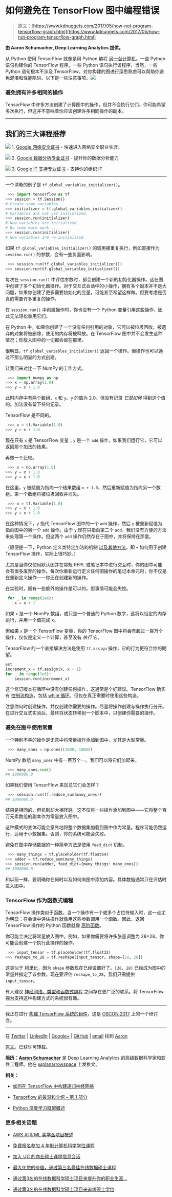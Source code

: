 # 如何避免在 TensorFlow 图中编程错误

> 原文：[https://www.kdnuggets.com/2017/05/how-not-program-tensorflow-graph.html](https://www.kdnuggets.com/2017/05/how-not-program-tensorflow-graph.html)

**由 Aaron Schumacher, Deep Learning Analytics 提供。**

从 Python 使用 TensorFlow 就像是用 Python 编程 [另一台计算机](http://planspace.org/20170328-tensorflow_as_a_distributed_virtual_machine/)。一些 Python 语句构建你的 TensorFlow 程序，一些 Python 语句执行该程序，当然，一些 Python 语句根本不涉及 TensorFlow。对你构建的图进行深思熟虑可以帮助你避免混淆和性能陷阱。以下是一些注意事项。![](../Images/e09c1745abd025c932b954fd964eedfb.png)

### 避免拥有许多相同的操作

TensorFlow 中许多方法创建了计算图中的操作，但并不会执行它们。你可能希望多次执行，但这并不意味着你应该创建许多相同操作的副本。

* * *

## 我们的三大课程推荐

![](../Images/0244c01ba9267c002ef39d4907e0b8fb.png) 1\. [Google 网络安全证书](https://www.kdnuggets.com/google-cybersecurity) - 快速进入网络安全职业生涯。

![](../Images/e225c49c3c91745821c8c0368bf04711.png) 2\. [Google 数据分析专业证书](https://www.kdnuggets.com/google-data-analytics) - 提升你的数据分析能力

![](../Images/0244c01ba9267c002ef39d4907e0b8fb.png) 3\. [Google IT 支持专业证书](https://www.kdnuggets.com/google-itsupport) - 支持你的组织 IT

* * *

一个清晰的例子是 `tf.global_variables_initializer()`。

```py
 >>> import tensorflow as tf
>>> session = tf.Session()
# Create some variables...
>>> initializer = tf.global_variables_initializer()
# Variables are not yet initialized.
>>> session.run(initializer)
# Now variables are initialized.
# Do some more work...
>>> session.run(initializer)
# Now variables are re-initialized.
```

如果 `tf.global_variables_initializer()` 的调用被重复执行，例如直接作为 `session.run()` 的参数，会有一些负面影响。

```py
 >>> session.run(tf.global_variables_initializer())
>>> session.run(tf.global_variables_initializer())
```

每次在 `session.run()` 中评估参数时，都会创建一个新的初始化器操作。这在图中创建了多个初始化器操作。对于交互式会话中的小操作，拥有多个副本并不是大问题，如果你创建了更多需要初始化的变量，可能甚至希望这样做。但要考虑是否真的需要许多重复的操作。

在 `session.run()` 中创建操作时，你也没有一个 Python 变量引用这些操作，因此无法轻松重用它们。

在 Python 中，如果你创建了一个没有任何引用的对象，它可以被垃圾回收。被遗弃的对象将被删除，使用的内存将被释放。在 TensorFlow 图中并不会发生这种情况；你放入图中的一切都会留在那里。

很明显，`tf.global_variables_initializer()` 返回一个操作。但操作也可以通过不那么明显的方式创建。

让我们来对比一下 NumPy 的工作方式。

```py
 >>> import numpy as np
>>> x = np.array(1.0)
>>> y = x + 1.0
```

此时内存中有两个数组，`x` 和 `y`。`y` 的值为 2.0，但没有记录 *它是如何* 得到这个值的。加法没有留下任何记录。

TensorFlow 是不同的。

```py
 >>> x = tf.Variable(1.0)
>>> y = x + 1.0
```

现在只有 `x` 是 TensorFlow 变量；`y` 是一个 `add` 操作，如果我们运行它，它可以返回那个加法的结果。

再做一个比较。

```py
 >>> x = np.array(1.0)
>>> y = x + 1.0
>>> y = x + 1.0
```

在这里，`y` 被赋值为指向一个结果数组 `x + 1.0`，然后重新赋值为指向另一个数组。第一个数组将被垃圾回收并消失。

```py
 >>> x = tf.Variable(1.0)
>>> y = x + 1.0
>>> y = x + 1.0
```

在这种情况下，`y` 指代 TensorFlow 图中的一个 `add` 操作，然后 `y` 被重新赋值为指向图中的另一个 `add` 操作。由于 `y` 现在只指向第二个 `add`，我们没有方便的方法来处理第一个操作。但这两个 `add` 操作仍然存在于图中，并将保持在那里。

（顺便提一下，Python 定义类特定加法的机制 [以及其他方法](http://www.python-course.eu/python3_magic_methods.php)，即 `+` 如何用于创建 TensorFlow 操作，实际上很巧妙。）

尤其是当你仅使用默认图并在常规 REPL 或笔记本中进行交互时，你的图中可能会有很多废弃的操作。每次你重新运行定义任何图操作的笔记本单元时，你不仅是在重新定义操作——你还在创建新的操作。

在实验时，拥有一些额外的操作是可以的。但事情可能会失控。

```py
 for _ in range(1e6):
    x = x + 1
```

如果 `x` 是一个 NumPy 数组，或只是一个普通的 Python 数字，这将以恒定的内存运行，并用一个值完成 x。

但如果 `x` 是一个 TensorFlow 变量，你的 TensorFlow 图中将会有超过一百万个操作，仅仅是定义一个计算，甚至没有 *执行* 它。

TensorFlow 的一个直接解决方法是使用 `tf.assign` 操作，它的行为更符合你的期望。

```py
est
increment_x = tf.assign(x, x + 1)
for _ in range(1e6):
    session.run(increment_x)
```

这个修订版本在循环中没有创建任何操作，这通常是个好建议。TensorFlow 确实有 [控制流构造](https://www.tensorflow.org/api_guides/python/control_flow_ops)，包括 [while 循环](https://www.tensorflow.org/api_docs/python/tf/while_loop)。但仅在真正需要时使用这些构造。

注意你何时创建操作，并仅创建你需要的操作。尽量将操作创建与操作执行分开。在进行交互式实验后，最终将状态转移到一个脚本中，只创建你需要的操作。

### 避免在图中使用常量

一个特别不幸的操作是无意中将常量操作添加到图中，尤其是大型常量。

```py
 >>> many_ones = np.ones((1000, 1000))
```

NumPy 数组 `many_ones` 中有一百万个一。我们可以将它们加起来。

```py
 >>> many_ones.sum()
## 1000000.0
```

如果我们使用 TensorFlow 来加总它们会怎样？

```py
 >>> session.run(tf.reduce_sum(many_ones))
## 1000000.0
```

结果是相同的，但机制却大相径庭。这不仅将一些操作添加到图中——它将整个百万元素数组的副本作为常量放入图中。

这种模式的变体可能会意外地将整个数据集加载到图中作为常量。程序可能仍然运行，适用于小数据集。否则，你的系统可能会失败。

避免在图中存储数据的一种简单方法是使用 `feed_dict` 机制。

```py
 >>> many_things = tf.placeholder(tf.float64)
>>> adder = tf.reduce_sum(many_things)
>>> session.run(adder, feed_dict={many_things: many_ones})
## 1000000.0
```

和以前一样，要明确你在何时以及如何向图中添加内容。具体数据通常只在评估时进入图中。

### TensorFlow 作为函数式编程

TensorFlow 操作类似于函数。当一个操作有一个或多个占位符输入时，这一点尤为明显；在会话中评估操作就像用这些参数调用一个函数。因此，返回 TensorFlow 操作的 Python 函数就像 [高阶函数](https://en.wikipedia.org/wiki/Higher-order_function)。

你可能会决定将常量放入图中。例如，如果你需要将许多张量调整为 28×28，你可能会创建一个执行此操作的操作。

```py
 >>> input_tensor = tf.placeholder(tf.float32)
>>> reshape_to_28 = tf.reshape(input_tensor, shape=[28, 28])
```

这类似于 [柯里化](https://en.wikipedia.org/wiki/Currying)，因为 `shape` 参数现在已经设置好了。`[28, 28]` 已经成为图中的常量并指定了该参数。现在要评估 `reshape_to_28`，我们只需提供 `input_tensor`。

有人建议 [神经网络、类型和函数式编程](http://colah.github.io/posts/2015-09-NN-Types-FP/) 之间存在更广泛的联系。将 TensorFlow 视为支持这种构建方式的系统很有趣。

* * *

我正在进行 [构建 TensorFlow 系统的组件](http://conferences.oreilly.com/oscon/oscon-tx/public/schedule/detail/57823)，这是 [OSCON 2017](https://conferences.oreilly.com/oscon/oscon-tx) 上的一个研讨会。

* * *

在 [Twitter](https://twitter.com/planarrowspace) | [LinkedIn](https://www.linkedin.com/in/ajschumacher) | [Google+](https://plus.google.com/112658546306232777448/) | [GitHub](https://github.com/ajschumacher) | [email](mailto:ajschumacher@gmail.com) 找到 [Aaron](http://planspace.org/aaron/)

[原文](http://planspace.org/20170404-how_not_to_program_the_tensorflow_graph/)。已获许可转载。

**简历：[Aaron Schumacher](https://www.linkedin.com/in/ajschumacher/)** 是 Deep Learning Analytics 的高级数据科学家和软件工程师。他在 [@planarrowspace](https://twitter.com/planarrowspace) 上发推文。

**相关：**

+   [如何在 TensorFlow 中构建递归神经网络](/2017/04/build-recurrent-neural-network-tensorflow.html)

+   [Tensorflow 的最温和介绍 – 第 1 部分](/2016/08/gentlest-introduction-tensorflow-part-1.html)

+   [Python 深度学习框架概述](/2017/02/python-deep-learning-frameworks-overview.html)

### 更多相关话题

+   [AWS AI & ML 奖学金项目概述](https://www.kdnuggets.com/2022/09/aws-ai-ml-scholarship-program-overview.html)

+   [免费报名参加 4 年制计算机科学学位课程](https://www.kdnuggets.com/enroll-in-a-4-year-computer-science-degree-program-for-free)

+   [加入 UC 的商业硕士课程信息会话](https://www.kdnuggets.com/2022/10/ucincinnati-join-ucs-information-session-masters-business-analytics-program.html)

+   [最大化您的价值，通过第三名最佳在线数据硕士课程](https://www.kdnuggets.com/2023/05/bay-path-maximize-value-online-masters-data-science.html)

+   [通过第3名的在线数据科学硕士项目来提升你的职业生涯…](https://www.kdnuggets.com/2023/07/bay-path-advance-career-3rd-best-online-masters-data-science-program.html)

+   [通过第3名的在线数据科学硕士项目来追求硕士学位](https://www.kdnuggets.com/2023/09/bay-path-pursue-masters-data-science-3rd-best-online-program)
